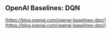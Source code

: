 ## OpenAI Baselines: DQN
  
  [https://blog.openai.com/openai-baselines-dqn/](https://blog.openai.com/openai-baselines-dqn/)